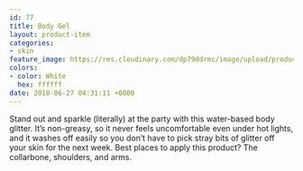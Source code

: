 ```yaml
---
id: 77
title: Body Gel
layout: product-item
categories:
- skin
feature_image: https://res.cloudinary.com/dp79ddrmc/image/upload/products/bodyGel.jpg
colors:
- color: White
  hex: ffffff
date: 2018-06-27 04:31:11 +0000
---
```


Stand out and sparkle (literally) at the party with this water-based body glitter. It’s non-greasy, so it never feels uncomfortable even under hot lights, and it washes off easily so you don’t have to pick stray bits of glitter off your skin for the next week. Best places to apply this product? The collarbone, shoulders, and arms.